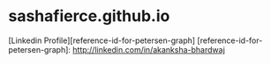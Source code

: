 # sashafierce.github.io

[Linkedin Profile][reference-id-for-petersen-graph]
[reference-id-for-petersen-graph]: http://linkedin.com/in/akanksha-bhardwaj
